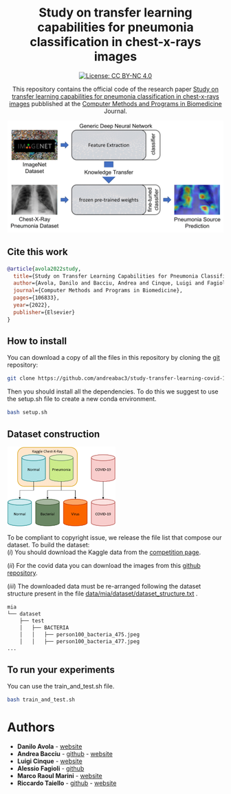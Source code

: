 <div align="center">    
 
# Study on transfer learning capabilities for pneumonia classification in chest-x-rays images


[![License: CC BY-NC 4.0](https://img.shields.io/badge/License-CC%20BY--NC%204.0-lightgrey.svg)](https://creativecommons.org/licenses/by-nc/4.0/)

This repository contains the official code of the research paper [Study on transfer learning capabilities for pneumonia classification in chest-x-rays images](https://www.sciencedirect.com/science/article/pii/S0169260722002152) pubblished at the [Computer Methods and Programs in Biomedicine](https://www.journals.elsevier.com/computer-methods-and-programs-in-biomedicine) Journal.

![Transfer learning](github_images/transfer_learning-1.png)

</div>


## Cite this work
```bibtex
@article{avola2022study,
  title={Study on Transfer Learning Capabilities for Pneumonia Classification in Chest-X-Rays Images},
  author={Avola, Danilo and Bacciu, Andrea and Cinque, Luigi and Fagioli, Alessio and Marini, Marco Raoul and Taiello, Riccardo},
  journal={Computer Methods and Programs in Biomedicine},
  pages={106833},
  year={2022},
  publisher={Elsevier}
}
```

## How to install
You can download a copy of all the files in this repository by cloning the
[git](https://git-scm.com/) repository:
```sh
git clone https://github.com/andreabac3/study-transfer-learning-covid-19
```
Then you should install all the dependencies. 
To do this we suggest to use the setup.sh file to create a new conda environment.
```sh
bash setup.sh
```

## Dataset construction
<img src="github_images/dataset-1.png" alt="dataset" height="50%" width="50%"/>


To be compliant to copyright issue, we release the file list that compose our dataset.
To build the dataset: <br>
(*i*) You should download the Kaggle data from the [competition page](https://www.kaggle.com/datasets/paultimothymooney/chest-xray-pneumonia). <br>

(*ii*) For the covid data you can download the images from this [github repository](https://github.com/ieee8023/covid-chestxray-dataset). <br>

(*iii*) The downloaded data must be re-arranged following the dataset structure present in the file [data/mia/dataset/dataset_structure.txt](https://github.com/andreabac3/study-transfer-learning-covid-19/blob/master/data/dataset_structure.txt) .
```
mia
└── dataset
    ├── test
    │   ├── BACTERIA
    │   │   ├── person100_bacteria_475.jpeg
    │   │   ├── person100_bacteria_477.jpeg
...
```


## To run your experiments
You can use the train_and_test.sh file.
```sh
bash train_and_test.sh
```

# Authors

* **Danilo Avola**  - [website](https://www.di.uniroma1.it/it/docenti/avola-danilo)
* **Andrea Bacciu**  - [github](https://github.com/andreabac3) - [website](https://andreabac3.github.io)
* **Luigi Cinque**  - [website](https://www.di.uniroma1.it/it/docenti/cinque-luigi)
* **Alessio Fagioli**  - [github](https://sites.google.com/uniroma1.it/alessiofagioli-eng/home)
* **Marco Raoul Marini**  - [website](https://www.marcoraoulmarini.it)
* **Riccardo Taiello**  - [github](https://github.com/rtaiello) - [website](https://rtaiello.github.io)

